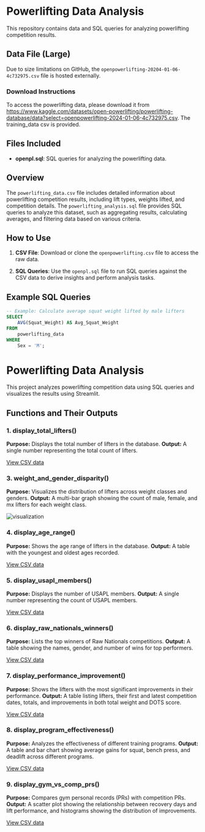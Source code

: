 
# Powerlifting Data Analysis

This repository contains data and SQL queries for analyzing powerlifting competition results.

## Data File (Large)

Due to size limitations on GitHub, the `openpowerlifting-20204-01-06-4c732975.csv` file is hosted externally.

### Download Instructions

To access the powerlifting data, please download it from https://www.kaggle.com/datasets/open-powerlifting/powerlifting-database/data?select=openpowerlifting-2024-01-06-4c732975.csv.
The training_data csv is provided.

## Files Included

- **openpl.sql**: SQL queries for analyzing the powerlifting data.

## Overview

The `powerlifting_data.csv` file includes detailed information about powerlifting competition results, including lift types, weights lifted, and competition details. The `powerlifting_analysis.sql` file provides SQL queries to analyze this dataset, such as aggregating results, calculating averages, and filtering data based on various criteria.

## How to Use

1. **CSV File**: Download or clone the `openpowerlifting.csv` file to access the raw data.
   
2. **SQL Queries**: Use the `openpl.sql` file to run SQL queries against the CSV data to derive insights and perform analysis tasks.

## Example SQL Queries

```sql
-- Example: Calculate average squat weight lifted by male lifters
SELECT
    AVG(Squat_Weight) AS Avg_Squat_Weight
FROM
    powerlifting_data
WHERE
    Sex = 'M';
```

# Powerlifting Data Analysis

This project analyzes powerlifting competition data using SQL queries and visualizes the results using Streamlit.

## Functions and Their Outputs

### 1. display_total_lifters()
**Purpose:** Displays the total number of lifters in the database.
**Output:** A single number representing the total count of lifters.

[View CSV data](2024-06-24T21-35_export.csv)


### 3. weight_and_gender_disparity()
**Purpose:** Visualizes the distribution of lifters across weight classes and genders.
**Output:** A multi-bar graph showing the count of male, female, and mx lifters for each weight class.

![visualization](https://github.com/cam-leo/Powerlifting/assets/172936155/eb6dfaba-be44-44b1-8ed0-ba001f177fd8)


### 4. display_age_range()
**Purpose:** Shows the age range of lifters in the database.
**Output:** A table with the youngest and oldest ages recorded.

[View CSV data](2024-06-24T21-37_export.csv)


### 5. display_usapl_members()
**Purpose:** Displays the number of USAPL members.
**Output:** A single number representing the count of USAPL members.

[View CSV data](2024-06-24T21-38_export.csv)

### 6. display_raw_nationals_winners()
**Purpose:** Lists the top winners of Raw Nationals competitions.
**Output:** A table showing the names, gender, and number of wins for top performers.

[View CSV data](2024-06-24T21-39_export.csv)

### 7. display_performance_improvement()
**Purpose:** Shows the lifters with the most significant improvements in their performance.
**Output:** A table listing lifters, their first and latest competition dates, totals, and improvements in both total weight and DOTS score.

[View CSV data](2024-06-24T21-40_export.csv)

### 8. display_program_effectiveness()
**Purpose:** Analyzes the effectiveness of different training programs.
**Output:** A table and bar chart showing average gains for squat, bench press, and deadlift across different programs.

[View CSV data](2024-06-24T21-41_export.csv)

### 9. display_gym_vs_comp_prs()
**Purpose:** Compares gym personal records (PRs) with competition PRs.
**Output:** A scatter plot showing the relationship between recovery days and lift performance, and histograms showing the distribution of improvements.

[View CSV data](2024-06-24T21-42_export.csv)

